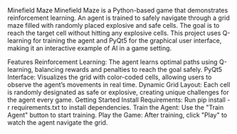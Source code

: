 Minefield Maze
Minefield Maze is a Python-based game that demonstrates reinforcement learning. An agent is trained to safely navigate through a grid maze filled with randomly placed explosive and safe cells. The goal is to reach the target cell without hitting any explosive cells. This project uses Q-learning for training the agent and PyQt5 for the graphical user interface, making it an interactive example of AI in a game setting.

Features
Reinforcement Learning: The agent learns optimal paths using Q-learning, balancing rewards and penalties to reach the goal safely.
PyQt5 Interface: Visualizes the grid with color-coded cells, allowing users to observe the agent’s movements in real time.
Dynamic Grid Layout: Each cell is randomly designated as safe or explosive, creating unique challenges for the agent every game.
Getting Started
Install Requirements: Run pip install -r requirements.txt to install dependencies.
Train the Agent: Use the "Train Agent" button to start training.
Play the Game: After training, click "Play" to watch the agent navigate the grid.
